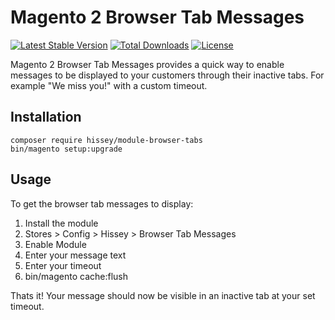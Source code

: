 # Magento 2 Browser Tab Messages 
[![Latest Stable Version](https://poser.pugx.org/hissey/module-browser-tabs/v)](https://packagist.org/packages/hissey/module-browser-tabs)
[![Total Downloads](http://poser.pugx.org/hissey/module-browser-tabs/downloads)](https://packagist.org/packages/hissey/module-browser-tabs)
[![License](http://poser.pugx.org/hissey/module-browser-tabs/license)](https://packagist.org/packages/hissey/module-browser-tabs)

Magento 2 Browser Tab Messages provides a quick way to enable messages to be displayed to your customers through their inactive tabs. For example "We miss you!" with a custom timeout.

## Installation
```
composer require hissey/module-browser-tabs
bin/magento setup:upgrade
```

## Usage
To get the browser tab messages to display:
1. Install the module
2. Stores > Config > Hissey > Browser Tab Messages
3. Enable Module
4. Enter your message text
5. Enter your timeout
6. bin/magento cache:flush

Thats it! Your message should now be visible in an inactive tab at your set timeout. 
